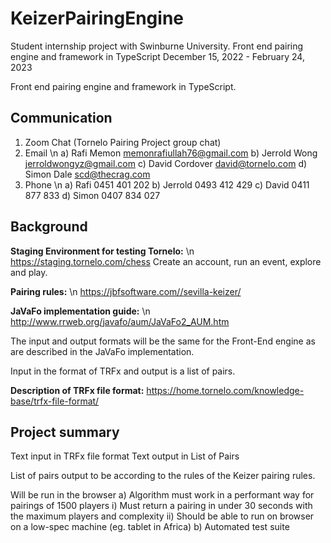 # KeizerPairingEngine
Student internship project with Swinburne University. Front end pairing engine and framework in TypeScript
December 15, 2022 - February 24, 2023

Front end pairing engine and framework in TypeScript.  

## Communication
1) Zoom Chat (Tornelo Pairing Project group chat) 
2) Email \n
    a) Rafi Memon  memonrafiullah76@gmail.com 
    b) Jerrold Wong  jerroldwongyz@gmail.com 
    c) David Cordover  david@tornelo.com
    d) Simon Dale scd@thecrag.com	 
3) Phone \n
    a) Rafi  0451 401 202
    b) Jerrold  0493 412 429
    c) David  0411 877 833
    d) Simon  0407 834 027
  
## Background
**Staging Environment for testing Tornelo:** \n
https://staging.tornelo.com/chess 
Create an account, run an event, explore and play.

**Pairing rules:** \n
https://jbfsoftware.com//sevilla-keizer/ 

**JaVaFo implementation guide:** \n
http://www.rrweb.org/javafo/aum/JaVaFo2_AUM.htm

The input and output formats will be the same for the Front-End engine as are described in the JaVaFo implementation. 

Input in the format of TRFx and output is a list of pairs.

**Description of TRFx file format:**
https://home.tornelo.com/knowledge-base/trfx-file-format/

## Project summary

Text input in TRFx file format
Text output in List of Pairs 

List of pairs output to be according to the rules of the Keizer pairing rules.

Will be run in the browser
    a) Algorithm must work in a performant way for pairings of 1500 players
        i) Must return a pairing in under 30 seconds with the maximum players and complexity
        ii) Should be able to run on browser on a low-spec machine (eg. tablet in Africa)
    b) Automated test suite
